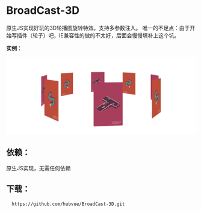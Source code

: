 # BroadCast-3D
原生JS实现好玩的3D轮播图旋转特效。支持多参数注入。
唯一的不足点：由于开始写插件（轮子）吧，IE兼容性的做的不太好，后面会慢慢填补上这个坑。

**实例**：

![实例](./material/1.png)

## 依赖：
原生JS实现，无需任何依赖
## 下载：
```git
  https://github.com/hubvue/BroadCast-3D.git
```

